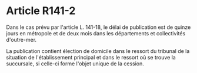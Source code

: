 # Article R141-2

Dans le cas prévu par l'article L. 141-18, le délai de publication est de quinze jours en métropole et de deux mois dans les départements et collectivités d'outre-mer.

La publication contient élection de domicile dans le ressort du tribunal de la situation de l'établissement principal et dans le ressort où se trouve la succursale, si celle-ci forme l'objet unique de la cession.
